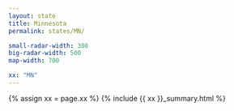 ```yaml
---
layout: state
title: Minnesota
permalink: states/MN/

small-radar-width: 300
big-radar-width: 500
map-width: 700

xx: "MN"
---
```


{% assign xx = page.xx %}
{% include {{ xx }}_summary.html %}